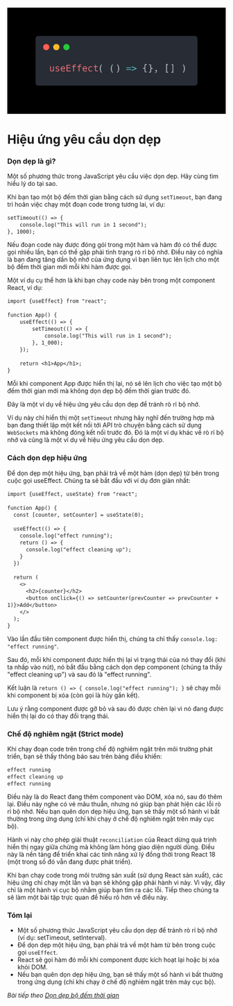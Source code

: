 ![Create-HTML-1](images/effect.webp) 

# Hiệu ứng yêu cầu dọn dẹp

### Dọn dẹp là gì?

Một số phương thức trong JavaScript yêu cầu việc dọn dẹp. Hãy cùng tìm hiểu lý do tại sao.

Khi bạn tạo một bộ đếm thời gian bằng cách sử dụng `setTimeout`, bạn đang trì hoãn việc chạy một đoạn code trong tương lai, ví dụ:

```
setTimeout(() => {
    console.log("This will run in 1 second");
}, 1000);
```

Nếu đoạn code này được đóng gói trong một hàm và hàm đó có thể được gọi nhiều lần, bạn có thể gặp phải tình trạng rò rỉ bộ nhớ. Điều này có nghĩa là bạn đang tăng dần bộ nhớ của ứng dụng vì bạn liên tục lên lịch cho một bộ đếm thời gian mới mỗi khi hàm được gọi.

Một ví dụ cụ thể hơn là khi bạn chạy code này bên trong một component React, ví dụ:

```
import {useEffect} from "react";

function App() {
    useEffect(() => {
        setTimeout(() => {
            console.log("This will run in 1 second");
        }, 1_000);
    });

    return <h1>App</h1>;
}
```

Mỗi khi component App được hiển thị lại, nó sẽ lên lịch cho việc tạo một bộ đếm thời gian mới mà không dọn dẹp bộ đếm thời gian trước đó.

Đây là một ví dụ về hiệu ứng yêu cầu dọn dẹp để tránh rò rỉ bộ nhớ.

Ví dụ này chỉ hiển thị một `setTimeout` nhưng hãy nghĩ đến trường hợp mà bạn đang thiết lập một kết nối tới API trò chuyện bằng cách sử dụng `WebSockets` mà không đóng kết nối trước đó. Đó là một ví dụ khác về rò rỉ bộ nhớ và cũng là một ví dụ về hiệu ứng yêu cầu dọn dẹp.

### Cách dọn dẹp hiệu ứng 

Để dọn dẹp một hiệu ứng, bạn phải trả về một hàm (dọn dẹp) từ bên trong cuộc gọi useEffect. Chúng ta sẽ bắt đầu với ví dụ đơn giản nhất:

```
import {useEffect, useState} from "react";

function App() {
  const [counter, setCounter] = useState(0);

  useEffect(() => {
    console.log("effect running");
    return () => {
      console.log("effect cleaning up");
    }
  })

  return (
    <>
      <h2>{counter}</h2>
      <button onClick={() => setCounter(prevCounter => prevCounter + 1)}>Add</button>
    </>
  );
}
```

Vào lần đầu tiên component được hiển thị, chúng ta chỉ thấy `console.log: "effect running"`.

Sau đó, mỗi khi component được hiển thị lại vì trạng thái của nó thay đổi (khi ta nhấp vào nút), nó bắt đầu bằng cách dọn dẹp component (chúng ta thấy "effect cleaning up") và sau đó là "effect running".

Kết luận là `return () => { console.log("effect running"); }` sẽ chạy mỗi khi component bị xóa (còn gọi là hủy gắn kết).

Lưu ý rằng component được gỡ bỏ và sau đó được chèn lại vì nó đang được hiển thị lại do có thay đổi trạng thái.

### Chế độ nghiêm ngặt (Strict mode)

Khi chạy đoạn code trên trong chế độ nghiêm ngặt trên môi trường phát triển, bạn sẽ thấy thông báo sau trên bảng điều khiển:

```
effect running
effect cleaning up
effect running
```

Điều này là do React đang thêm component vào DOM, xóa nó, sau đó thêm lại. Điều này nghe có vẻ mâu thuẫn, nhưng nó giúp bạn phát hiện các lỗi rò rỉ bộ nhớ. Nếu bạn quên dọn dẹp hiệu ứng, bạn sẽ thấy một số hành vi bất thường trong ứng dụng (chỉ khi chạy ở chế độ nghiêm ngặt trên máy cục bộ).

Hành vi này cho phép giải thuật `reconciliation` của React dừng quá trình hiển thị ngay giữa chừng mà không làm hỏng giao diện người dùng. Điều này là nền tảng để triển khai các tính năng xử lý đồng thời trong React 18 (một trong số đó vẫn đang được phát triển).

Khi bạn chạy code trong môi trường sản xuất (sử dụng React sản xuất), các hiệu ứng chỉ chạy một lần và bạn sẽ không gặp phải hành vi này. Vì vậy, đây chỉ là một hành vi cục bộ nhằm giúp bạn tìm ra các lỗi. Tiếp theo chúng ta sẽ làm một bài tập trực quan để hiểu rõ hơn về điều này.

### Tóm lại

- Một số phương thức JavaScript yêu cầu dọn dẹp để tránh rò rỉ bộ nhớ (ví dụ: setTimeout, setInterval).
- Để dọn dẹp một hiệu ứng, bạn phải trả về một hàm từ bên trong cuộc gọi `useEffect`.
- React sẽ gọi hàm đó mỗi khi component được kích hoạt lại hoặc bị xóa khỏi DOM.
- Nếu bạn quên dọn dẹp hiệu ứng, bạn sẽ thấy một số hành vi bất thường trong ứng dụng (chỉ khi chạy ở chế độ nghiêm ngặt trên máy cục bộ).

*Bài tiếp theo [Dọn dẹp bộ đếm thời gian](/lesson/session/session_70_effect_clean_time.md)*